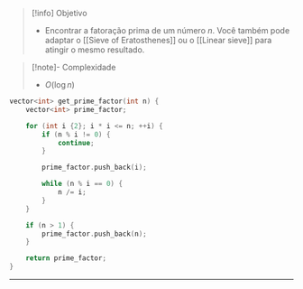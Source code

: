> [!info] Objetivo
> - Encontrar a fatoração prima de um número $n$. Você também pode adaptar o [[Sieve of Eratosthenes]] ou o [[Linear sieve]] para atingir o mesmo resultado.

> [!note]- Complexidade
> - $O(\log n)$

```cpp
vector<int> get_prime_factor(int n) {
	vector<int> prime_factor;

	for (int i {2}; i * i <= n; ++i) {
		if (n % i != 0) {
			continue;
		}

		prime_factor.push_back(i);

		while (n % i == 0) {
			n /= i;
		}
	}

	if (n > 1) {
		prime_factor.push_back(n);
	}

	return prime_factor;
}
```

---